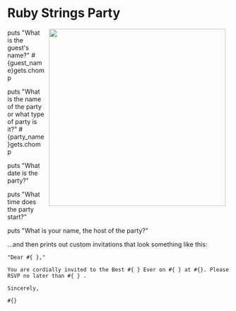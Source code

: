 # Ruby Strings Party

<img src="https://s3.amazonaws.com/after-school-assets/hogwarts.jpg" width="400px" align="right" hspace="10">


puts "What is the guest's name?"
#{guest_name}gets.chomp

puts "What is the name of the party or what type of party is it?"
#{party_name}gets.chomp

puts "What date is the party?"


puts "What time does the party start?"


puts "What is your name, the host of the party?"



...and then prints out custom invitations that look something like this:

```
"Dear #{ },"

You are cordially invited to the Best #{ } Ever on #{ } at #{}. Please RSVP no later than #{ } .

Sincerely,

#{}

```

